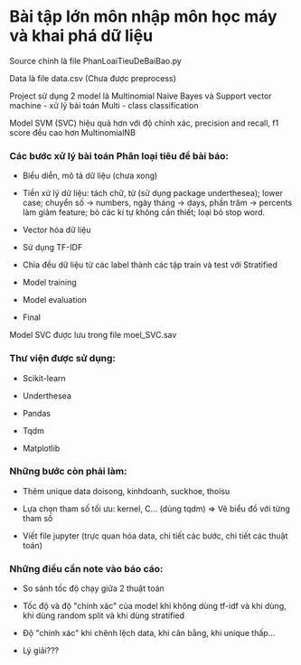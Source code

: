 # Bài tập lớn môn nhập môn học máy và khai phá dữ liệu

Source chính là file PhanLoaiTieuDeBaiBao.py

Data là file data.csv (Chưa được preprocess)

Project sử dụng 2 model là Multinomial Naive Bayes và Support vector machine - xử lý bài toán Multi - class classification

Model SVM (SVC) hiệu quả hơn với độ chính xác, precision and recall, f1 score đều cao hơn MultinomialNB

### Các bước xử lý bài toán Phân loại tiêu đề bài báo:

- Biểu diễn, mô tả dữ liệu (chưa xong)

- Tiền xử lý dữ liệu: tách chữ, từ (sử dụng package underthesea); lower case; chuyển số -> numbers, ngày tháng -> days, phần trăm -> percents làm giảm feature; bỏ các kí tự không cần thiết; loại bỏ stop word.

- Vector hóa dữ liệu

- Sử dụng TF-IDF

- Chia đều dữ liệu từ các label thành các tập train và test với Stratified

- Model training

- Model evaluation

- Final

Model SVC được lưu trong file moel_SVC.sav

### Thư viện được sử dụng:

- Scikit-learn

- Underthesea

- Pandas

- Tqdm

- Matplotlib

### Những bước còn phải làm:

- Thêm unique data doisong, kinhdoanh, suckhoe, thoisu

- Lựa chọn tham số tối ưu: kernel, C... (dùng tqdm) => Vẽ biểu đồ với từng tham số

- Viết file jupyter (trực quan hóa data, chi tiết các bước, chi tiết các thuật toán)

### Những điều cần note vào báo cáo:

- So sánh tốc độ chạy giữa 2 thuật toán

- Tốc độ và độ "chính xác" của model khi không dùng tf-idf và khi dùng, khi dùng random split và khi dùng stratified

- Độ "chính xác" khi chênh lệch data, khi cân bằng, khi unique thấp...

- Lý giải???
